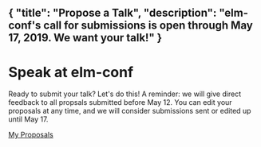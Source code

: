 {
    "title": "Propose a Talk",
    "description": "elm-conf's call for submissions is open through May 17, 2019. We want your talk!"
}
---

# Speak at elm-conf

Ready to submit your talk? Let's do this! A reminder: we will give direct feedback to all propsals submitted before May 12. You can edit your proposals at any time, and we will consider submissions sent or edited up until May 17.

<a class="button" href="/cfp/proposals">My Proposals</a>

